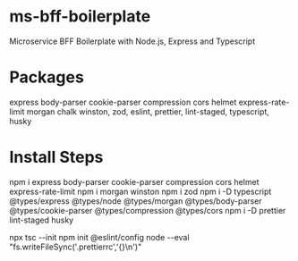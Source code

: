 # ms-bff-boilerplate
Microservice BFF Boilerplate with Node.js, Express and Typescript

# Packages
express
  body-parser
  cookie-parser
  compression
  cors
  helmet
  express-rate-limit
  morgan
  chalk
winston, zod, eslint, prettier, lint-staged, typescript, husky

# Install Steps

npm i express body-parser cookie-parser compression cors helmet express-rate-limit
npm i morgan winston
npm i zod
npm i -D typescript @types/express @types/node @types/morgan @types/body-parser @types/cookie-parser @types/compression @types/cors
npm i -D prettier lint-staged husky

npx tsc --init
npm init @eslint/config
node --eval "fs.writeFileSync('.prettierrc','{}\n')"
